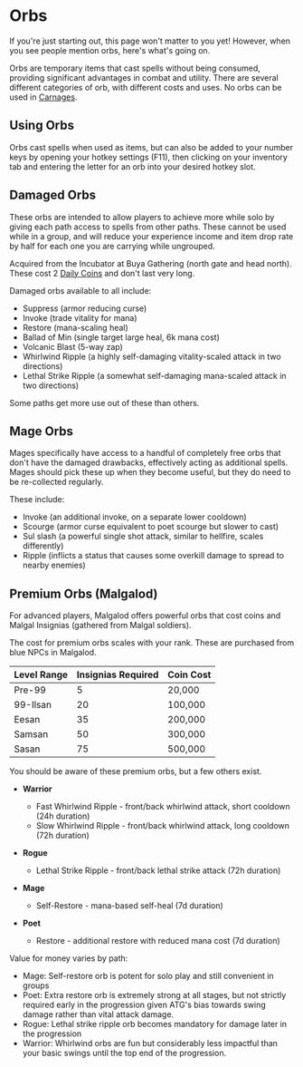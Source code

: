 # Orbs

If you're just starting out, this page won't matter to you yet! However, when you see people mention orbs, here's what's going on.

Orbs are temporary items that cast spells without being consumed, providing significant advantages in combat and utility. There are several different categories of orb, with different costs and uses. No orbs can be used in [Carnages](community/carnage-events.md).

## Using Orbs

Orbs cast spells when used as items, but can also be added to your number keys by opening your hotkey settings (F11), then clicking on your inventory tab and entering the letter for an orb into your desired hotkey slot.

## Damaged Orbs

These orbs are intended to allow players to achieve more while solo by giving each path access to spells from other paths. These cannot be used while in a group, and will reduce your experience income and item drop rate by half for each one you are carrying while ungrouped.

Acquired from the Incubator at Buya Gathering (north gate and head north). These cost 2 [Daily Coins](economy/daily-coins.md) and don't last very long.

Damaged orbs available to all include:

- Suppress (armor reducing curse)
- Invoke (trade vitality for mana)
- Restore (mana-scaling heal)
- Ballad of Min (single target large heal, 6k mana cost)
- Volcanic Blast (5-way zap)
- Whirlwind Ripple (a highly self-damaging vitality-scaled attack in two directions)
- Lethal Strike Ripple (a somewhat self-damaging mana-scaled attack in two directions)

Some paths get more use out of these than others.

## Mage Orbs

Mages specifically have access to a handful of completely free orbs that don't have the damaged drawbacks, effectively acting as additional spells. Mages should pick these up when they become useful, but they do need to be re-collected regularly.

These include:

- Invoke (an additional invoke, on a separate lower cooldown)
- Scourge (armor curse equivalent to poet scourge but slower to cast)
- Sul slash (a powerful single shot attack, similar to hellfire, scales differently)
- Ripple (inflicts a status that causes some overkill damage to spread to nearby enemies)

## Premium Orbs (Malgalod)

For advanced players, Malgalod offers powerful orbs that cost coins and Malgal Insignias (gathered from Malgal soldiers).

The cost for premium orbs scales with your rank. These are purchased from blue NPCs in Malgalod.

| Level Range | Insignias Required | Coin Cost |
| ----------- | ------------------ | --------- |
| Pre-99      | 5                  | 20,000    |
| 99-Ilsan    | 20                 | 100,000   |
| Eesan       | 35                 | 200,000   |
| Samsan      | 50                 | 300,000   |
| Sasan       | 75                 | 500,000   |

You should be aware of these premium orbs, but a few others exist.

- **Warrior**

  - Fast Whirlwind Ripple - front/back whirlwind attack, short cooldown (24h duration)
  - Slow Whirlwind Ripple - front/back whirlwind attack, long cooldown (72h duration)

- **Rogue**

  - Lethal Strike Ripple - front/back lethal strike attack (72h duration)

- **Mage**

  - Self-Restore - mana-based self-heal (7d duration)

- **Poet**
  - Restore - additional restore with reduced mana cost (7d duration)

Value for money varies by path:

- Mage: Self-restore orb is potent for solo play and still convenient in groups
- Poet: Extra restore orb is extremely strong at all stages, but not strictly required early in the progression given ATG's bias towards swing damage rather than vital attack damage.
- Rogue: Lethal strike ripple orb becomes mandatory for damage later in the progression
- Warrior: Whirlwind orbs are fun but considerably less impactful than your basic swings until the top end of the progression.
